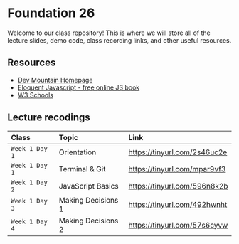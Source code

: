 
# Foundation 26

Welcome to our class repository! This is where we will store all of the lecture slides, demo code, class recording links, and other useful resources.


## Resources

 - [Dev Mountain Homepage](https://ed.devmountain.com/)
 - [Eloquent Javascript - free online JS book](https://eloquentjavascript.net/)
 - [W3 Schools](https://www.w3schools.com/js/default.asp)


## Lecture recodings


| Class | Topic     | Link                |
| :-------- | :------- | :------------------------- |
| `Week 1 Day 1` | Orientation | https://tinyurl.com/2s46uc2e |
| `Week 1 Day 1` | Terminal & Git | https://tinyurl.com/mpar9vf3 |
| `Week 1 Day 2` | JavaScript Basics | https://tinyurl.com/596n8k2b | 
| `Week 1 Day 3` | Making Decisions 1 | https://tinyurl.com/492hwnht | 
| `Week 1 Day 4` | Making Decisions 2 | https://tinyurl.com/57s6cyvw | 




